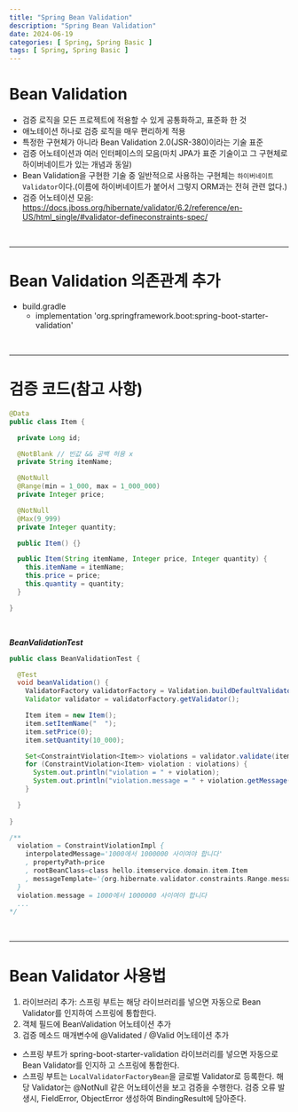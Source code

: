 ```yaml
---
title: "Spring Bean Validation"
description: "Spring Bean Validation"
date: 2024-06-19
categories: [ Spring, Spring Basic ]
tags: [ Spring, Spring Basic ]
---
```


# Bean Validation

- 검증 로직을 모든 프로젝트에 적용할 수 있게 공통화하고, 표준화 한 것
- 애노테이션 하나로 검증 로직을 매우 편리하게 적용
- 특정한 구현체가 아니라 Bean Validation 2.0(JSR-380)이라는 기술 표준
- 검증 어노테이션과 여러 인터페이스의 모음(마치 JPA가 표준 기술이고 그 구현체로 하이버네이트가 있는 개념과 동일)
- Bean Validation을 구현한 기술 중 일반적으로 사용하는 구현체는 `하이버네이트 Validator`이다.(이름에 하이버네이트가 붙어서 그렇지 ORM과는 전혀 관련 없다.) 
- 검증 어노테이션 모음: <https://docs.jboss.org/hibernate/validator/6.2/reference/en-US/html_single/#validator-defineconstraints-spec/>

<br/>
<hr>

# Bean Validation 의존관계 추가

- build.gradle  
  - implementation 'org.springframework.boot:spring-boot-starter-validation'  

<br/>
<hr>

# 검증 코드(참고 사항)

```java
@Data
public class Item {

  private Long id;

  @NotBlank // 빈값 && 공백 허용 x
  private String itemName;

  @NotNull
  @Range(min = 1_000, max = 1_000_000)
  private Integer price;

  @NotNull
  @Max(9_999)
  private Integer quantity;

  public Item() {}

  public Item(String itemName, Integer price, Integer quantity) {
    this.itemName = itemName;
    this.price = price;
    this.quantity = quantity;
  }

}
```

<br/>

***BeanValidationTest***

```java
public class BeanValidationTest {

  @Test
  void beanValidation() {
    ValidatorFactory validatorFactory = Validation.buildDefaultValidatorFactory();
    Validator validator = validatorFactory.getValidator();

    Item item = new Item();
    item.setItemName("  ");
    item.setPrice(0);
    item.setQuantity(10_000);

    Set<ConstraintViolation<Item>> violations = validator.validate(item);
    for (ConstraintViolation<Item> violation : violations) {
      System.out.println("violation = " + violation);
      System.out.println("violation.message = " + violation.getMessage());
    }

  }
  
}

/** 
  violation = ConstraintViolationImpl {
    interpolatedMessage='1000에서 1000000 사이여야 합니다'
    , propertyPath=price
    , rootBeanClass=class hello.itemservice.domain.item.Item
    , messageTemplate='{org.hibernate.validator.constraints.Range.message}'
  }
  violation.message = 1000에서 1000000 사이여야 합니다
  ...
*/
```

<br/>
<hr>

# Bean Validator 사용법

1. 라이브러리 추가: 스프링 부트는 해당 라이브러리를 넣으면 자동으로 Bean Validator를 인지하여 스프링에 통합한다.
2. 객체 필드에 BeanValidation 어노테이션 추가
3. 검증 메소드 매개변수에 @Validated / @Valid 어노테이션 추가  
  
- 스프링 부트가 spring-boot-starter-validation 라이브러리를 넣으면 자동으로 Bean Validator를 인지하
고 스프링에 통합한다.
- 스프링 부트는 `LocalValidatorFactoryBean`을 글로벌 Validator로 등록한다. 해당 Validator는 @NotNull 같은 어노테이션을 보고 검증을 수행한다. 검증 오류 발생시, FieldError, ObjectError 생성하여 BindingResult에 담아준다.  


